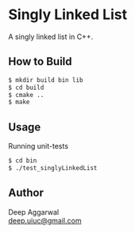 Singly Linked List
==================

A singly linked list in C++.

How to Build
------------
```sh
$ mkdir build bin lib
$ cd build
$ cmake ..
$ make
```

Usage
-----
Running unit-tests
```sh
$ cd bin
$ ./test_singlyLinkedList
```

Author
------
Deep Aggarwal  
deep.uiuc@gmail.com  
